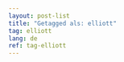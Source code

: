 ```yaml
---
layout: post-list
title: "Getagged als: elliott"  
tag: elliott
lang: de
ref: tag-elliott
---
```

